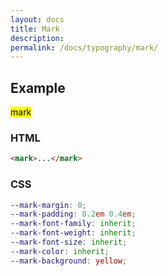 ```yaml
---
layout: docs
title: Mark
description: 
permalink: /docs/typography/mark/
---
```


## Example

<p><mark>mark</mark></p>

### HTML

```html
<mark>...</mark>
```

### CSS

```scss
--mark-margin: 0;
--mark-padding: 0.2em 0.4em;
--mark-font-family: inherit;
--mark-font-weight: inherit;
--mark-font-size: inherit;
--mark-color: inherit;
--mark-background: yellow;
```
